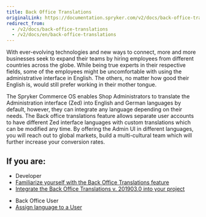 ```yaml
---
title: Back Office Translations
originalLink: https://documentation.spryker.com/v2/docs/back-office-translations
redirect_from:
  - /v2/docs/back-office-translations
  - /v2/docs/en/back-office-translations
---
```


With ever-evolving technologies and new ways to connect, more and more businesses seek to expand their teams by hiring employees from different countries across the globe. While being true experts in their respective fields, some of the employees might be uncomfortable with using the administrative interface in English. The others, no matter how good their English is, would still prefer working in their mother tongue.

The Spryker Commerce OS enables Shop Administrators to translate the Administration interface (Zed) into English and German languages by default, however, they can integrate any language depending on their needs. The Back office translations feature allows separate user accounts to have different Zed interface languages with custom translations which can be modified any time. By offering the Admin UI in different languages, you will reach out to global markets, build a multi-cultural team which will further increase your conversion rates.

## If you are:

<div class="mr-container">
    <div class="mr-list-container">
        <!-- col1 -->
        <div class="mr-col">
            <ul class="mr-list mr-list-green">
                <li class="mr-title">Developer</li>
                <li><a href="https://documentation.spryker.com/v2/docs/back-office-translations-overview-201903" class="mr-link">Familiarize yourself with the Back Office Translations feature</a></li>
                <li><a href="https://documentation.spryker.com/v2/docs/back-office-feature-integration-201903" class="mr-link">Integrate the Back Office Translations v. 201903.0 into your project</a></li>
            </ul>
        </div>
      <!-- col2 -->
        <div class="mr-col">
            <ul class="mr-list mr-list-blue">
                <li class="mr-title"> Back Office User</li>
                <li><a href="https://documentation.spryker.com/v2/docs/managing-users#creating-users" class="mr-link">Assign language to a User</a></li>
            </ul>
        </div>  
</div>
</div>


